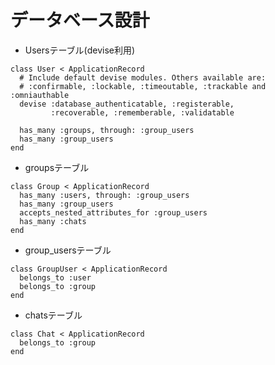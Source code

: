 # データベース設計

* Usersテーブル(devise利用)
```
class User < ApplicationRecord
  # Include default devise modules. Others available are:
  # :confirmable, :lockable, :timeoutable, :trackable and :omniauthable
  devise :database_authenticatable, :registerable,
         :recoverable, :rememberable, :validatable
  
  has_many :groups, through: :group_users
  has_many :group_users
end
```

* groupsテーブル
```
class Group < ApplicationRecord
  has_many :users, through: :group_users
  has_many :group_users
  accepts_nested_attributes_for :group_users
  has_many :chats
end
```

* group_usersテーブル
```
class GroupUser < ApplicationRecord
  belongs_to :user
  belongs_to :group
end
```

* chatsテーブル
```
class Chat < ApplicationRecord
  belongs_to :group
end
```

